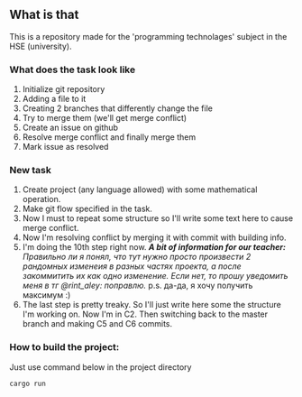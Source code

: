 ## What is that
This is a repository made for the 'programming technolages' subject in the HSE (university). 

### What does the task look like
1. Initialize git repository
2. Adding a file to it
3. Creating 2 branches that differently change the file
4. Try to merge them (we'll get merge conflict)
5. Create an issue on github
6. Resolve merge conflict and finally merge them
7. Mark issue as resolved 

### New task

1. Create project (any language allowed) with some mathematical operation.
2. Make git flow specified in the task.
3. Now I must to repeat some structure so I'll write some text here to cause merge conflict.
4. Now I'm resolving conflict by merging it with commit with building info.
5. I'm doing the 10th step right now. ***A bit of information for our teacher:***
    *Правильно ли я понял, что тут нужно просто произвести 2 рандомных изменеия в разных частях проекта, а после закоммитить их как одно изменение. Если нет, то прошу уведомить меня в тг @rint_aley: поправлю.*
    p.s. да-да, я хочу получить максимум :)
6. The last step is pretty treaky. So I'll just write here some the structure I'm working on. Now I'm in C2. Then switching back to the master branch and making C5 and C6 commits.
### How to build the project:

Just use command below in the project directory
```
cargo run
```

